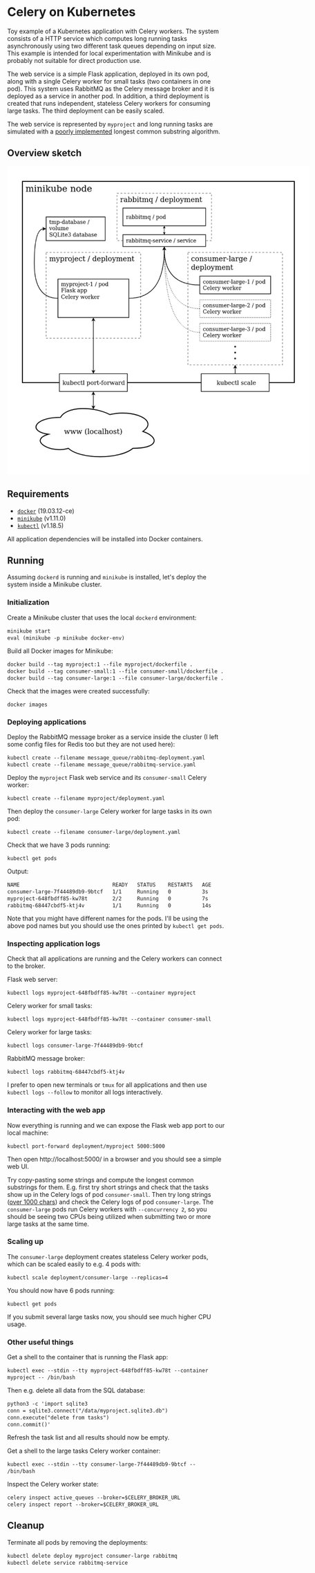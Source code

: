 # Celery on Kubernetes

Toy example of a Kubernetes application with Celery workers.
The system consists of a HTTP service which computes long running tasks asynchronously using two different task queues depending on input size.
This example is intended for local experimentation with Minikube and is probably not suitable for direct production use.

The web service is a simple Flask application, deployed in its own pod, along with a single Celery worker for small tasks (two containers in one pod).
This system uses RabbitMQ as the Celery message broker and it is deployed as a service in another pod.
In addition, a third deployment is created that runs independent, stateless Celery workers for consuming large tasks.
The third deployment can be easily scaled.

The web service is represented by ``myproject`` and long running tasks are simulated with a [poorly implemented](./lcs/lcs/__init__.py) longest common substring algorithm.

## Overview sketch

<img
  alt="architecture sketch, which shows how the components of this application relate to and interact with each other"
  src="./celerykube.png"
  style="max-width: 700px">

## Requirements

* [`docker`](https://www.docker.com/get-started) (19.03.12-ce)
* [`minikube`](https://github.com/kubernetes/minikube) (v1.11.0)
* [`kubectl`](https://kubernetes.io/docs/tasks/tools/install-kubectl) (v1.18.5)

All application dependencies will be installed into Docker containers.

## Running

Assuming `dockerd` is running and `minikube` is installed, let's deploy the system inside a Minikube cluster.

### Initialization

Create a Minikube cluster that uses the local `dockerd` environment:
```
minikube start
eval (minikube -p minikube docker-env)
```
Build all Docker images for Minikube:
```
docker build --tag myproject:1 --file myproject/dockerfile .
docker build --tag consumer-small:1 --file consumer-small/dockerfile .
docker build --tag consumer-large:1 --file consumer-large/dockerfile .
```
Check that the images were created successfully:
```
docker images
```

### Deploying applications

Deploy the RabbitMQ message broker as a service inside the cluster (I left some config files for Redis too but they are not used here):
```
kubectl create --filename message_queue/rabbitmq-deployment.yaml
kubectl create --filename message_queue/rabbitmq-service.yaml
```
Deploy the `myproject` Flask web service and its `consumer-small` Celery worker:
```
kubectl create --filename myproject/deployment.yaml
```
Then deploy the `consumer-large` Celery worker for large tasks in its own pod:
```
kubectl create --filename consumer-large/deployment.yaml
```
Check that we have 3 pods running:
```
kubectl get pods
```
Output:
```
NAME                              READY   STATUS    RESTARTS   AGE
consumer-large-7f44489db9-9btcf   1/1     Running   0          3s
myproject-648fbdff85-kw78t        2/2     Running   0          7s
rabbitmq-68447cbdf5-ktj4v         1/1     Running   0          14s
```
Note that you might have different names for the pods.
I'll be using the above pod names but you should use the ones printed by `kubectl get pods`.

### Inspecting application logs

Check that all applications are running and the Celery workers can connect to the broker.

Flask web server:
```
kubectl logs myproject-648fbdff85-kw78t --container myproject
```
Celery worker for small tasks:
```
kubectl logs myproject-648fbdff85-kw78t --container consumer-small
```
Celery worker for large tasks:
```
kubectl logs consumer-large-7f44489db9-9btcf
```
RabbitMQ message broker:
```
kubectl logs rabbitmq-68447cbdf5-ktj4v
```

I prefer to open new terminals or `tmux` for all applications and then use `kubectl logs --follow` to monitor all logs interactively.

### Interacting with the web app

Now everything is running and we can expose the Flask web app port to our local machine:
```
kubectl port-forward deployment/myproject 5000:5000
```
Then open http://localhost:5000/ in a browser and you should see a simple web UI.

Try copy-pasting some strings and compute the longest common substrings for them.
E.g. first try short strings and check that the tasks show up in the Celery logs of pod `consumer-small`.
Then try long strings ([over 1000 chars](./myproject/settings.py)) and check the Celery logs of pod `consumer-large`.
The `consumer-large` pods run Celery workers with `--concurrency 2`, so you should be seeing two CPUs being utilized when submitting two or more large tasks at the same time.

### Scaling up

The `consumer-large` deployment creates stateless Celery worker pods, which can be scaled easily to e.g. 4 pods with:
```
kubectl scale deployment/consumer-large --replicas=4
```
You should now have 6 pods running:
```
kubectl get pods
```
If you submit several large tasks now, you should see much higher CPU usage.

### Other useful things

Get a shell to the container that is running the Flask app:
```
kubectl exec --stdin --tty myproject-648fbdff85-kw78t --container myproject -- /bin/bash
```
Then e.g. delete all data from the SQL database:
```
python3 -c 'import sqlite3
conn = sqlite3.connect("/data/myproject.sqlite3.db")
conn.execute("delete from tasks")
conn.commit()'
```
Refresh the task list and all results should now be empty.

Get a shell to the large tasks Celery worker container:
```
kubectl exec --stdin --tty consumer-large-7f44489db9-9btcf -- /bin/bash
```
Inspect the Celery worker state:
```
celery inspect active_queues --broker=$CELERY_BROKER_URL
celery inspect report --broker=$CELERY_BROKER_URL
```

## Cleanup
Terminate all pods by removing the deployments:
```
kubectl delete deploy myproject consumer-large rabbitmq
kubectl delete service rabbitmq-service
```

